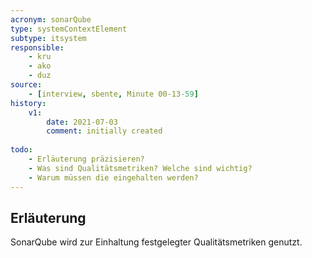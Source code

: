 ```yaml
---
acronym: sonarQube
type: systemContextElement
subtype: itsystem 
responsible:
    - kru
    - ako
    - duz
source:
    - [interview, sbente, Minute 00-13-59]
history:
    v1:
        date: 2021-07-03
        comment: initially created
        
todo:
    - Erläuterung präzisieren?
    - Was sind Qualitätsmetriken? Welche sind wichtig?
    - Warum müssen die eingehalten werden?
---
```


## Erläuterung

SonarQube wird zur Einhaltung festgelegter Qualitätsmetriken genutzt.